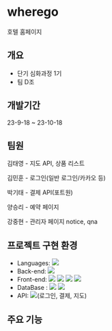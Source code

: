 # wherego
 호텔 홈페이지
## 개요
+ 단기 심화과정 1기
+ 팀 D조
## 개발기간
23-9-18 ~ 23-10-18

## 팀원
김태영 - 지도 API, 상품 리스트

김민훈 - 로그인(일반 로그인/카카오 등)

박기태 - 결제 API(포트원)

양승리 - 예약 페이지

강중현 - 관리자 페이지 notice, qna

## 프로젝트 구현 환경
+ Languages: <img src="https://img.shields.io/badge/Java-007396?style=flat-square&logo=Java&logoColor=white"/>
+ Back-end: <img src="https://img.shields.io/badge/SpringBoot-6DB33F?style=flat-square&logo=Spring Boot&logoColor=white"/>
+ Front-end: <img src="https://img.shields.io/badge/javascript-F7DF1E?style=flat-square&logo=javascript&logoColor=white"/> <img src="https://img.shields.io/badge/JSP-007396?style=flat-square&logo=JSP&logoColor=white"/> <img src="https://img.shields.io/badge/html5-E34F26?style=flat-square&logo=html5&logoColor=white"/> <img src="https://img.shields.io/badge/CSS3-1572B6?style=flat-square&logo=css3&logoColor=white"/>
+ DataBase :  <img src="https://img.shields.io/badge/MySQL-4479A1?style=flat-square&logo=MySQL&logoColor=white"/> <img src="https://img.shields.io/badge/Amazon AWS-232F3E?style=flat-square&logo=amazonaws&logoColor=white"/>    
+ API:  <img src="https://img.shields.io/badge/kakao-FFCD00?style=flat-square&logo=kakao&logoColor=white"/>(로그인, 결제, 지도)
## 주요 기능


